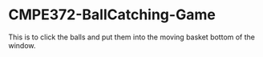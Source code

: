 # CMPE372-BallCatching-Game
This is to click the balls and put them into the moving basket bottom of the window.

